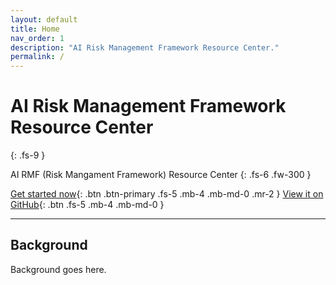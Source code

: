 ```yaml
---
layout: default
title: Home
nav_order: 1
description: "AI Risk Management Framework Resource Center."
permalink: /
---
```


# AI Risk Management Framework Resource Center
{: .fs-9 }

AI RMF (Risk Mangament Framework) Resource Center
{: .fs-6 .fw-300 }

[Get started now](#getting-started){: .btn .btn-primary .fs-5 .mb-4 .mb-md-0 .mr-2 } [View it on GitHub](https://github.com/usnistgov/){: .btn .fs-5 .mb-4 .mb-md-0 }

---

## Background


Background goes here.
